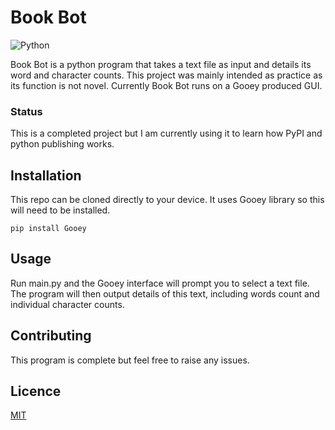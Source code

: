 # Book Bot
![Python](https://img.shields.io/badge/python-3670A0?style=for-the-badge&logo=python&logoColor=ffdd54)

Book Bot is a python program that takes a text file as input and details its word and character counts. This project was mainly intended as practice as its function is not novel. Currently Book Bot runs on a Gooey produced GUI.

### Status
This is a completed project but I am currently using it to learn how PyPI and python publishing works.

## Installation

This repo can be cloned directly to your device. It uses Gooey library so this will need to be installed.
```
pip install Gooey
```

## Usage

Run main.py and the Gooey interface will prompt you to select a text file. The program will then output details of this text, including words count and individual character counts.

## Contributing

This program is complete but feel free to raise any issues.

## Licence

[MIT](https://choosealicense.com/licenses/mit/)
